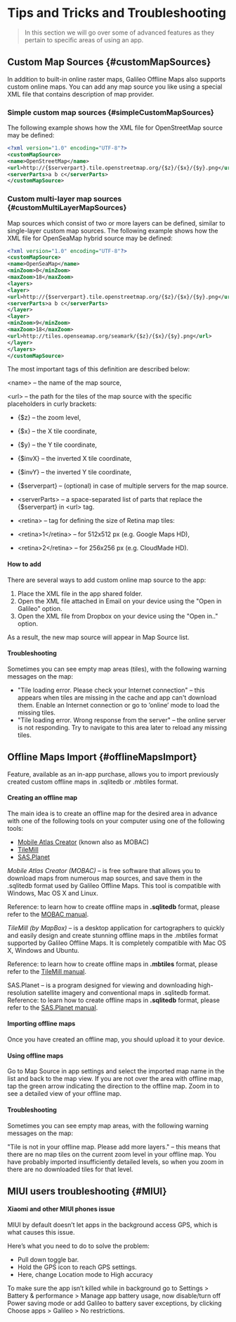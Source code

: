 # Tips and Tricks and Troubleshooting

> In this section we will go over some of advanced features as they pertain to specific areas of using an app.

## Custom Map Sources {#customMapSources}

In addition to built-in online raster maps, Galileo Offline Maps also supports custom online maps. You can add any map source you like using a special XML file that contains description of map provider.

### Simple custom map sources {#simpleCustomMapSources}

The following example shows how the XML file for OpenStreetMap source may be defined:

```xml
<?xml version="1.0" encoding="UTF-8"?>
<customMapSource>
<name>OpenStreetMap</name>
<url>http://{$serverpart}.tile.openstreetmap.org/{$z}/{$x}/{$y}.png</url>
<serverParts>a b c</serverParts>
</customMapSource>
```

### Custom multi-layer map sources {#customMultiLayerMapSources}

Map sources which consist of two or more layers can be defined, similar to single-layer custom map sources. The following example shows how the XML file for OpenSeaMap hybrid source may be defined:

```xml
<?xml version="1.0" encoding="UTF-8"?>
<customMapSource>
<name>OpenSeaMap</name>
<minZoom>0</minZoom>
<maxZoom>18</maxZoom>
<layers>
<layer>
<url>http://{$serverpart}.tile.openstreetmap.org/{$z}/{$x}/{$y}.png</url>
<serverParts>a b c</serverParts>
</layer>
<layer>
<minZoom>9</minZoom>
<maxZoom>18</maxZoom>
<url>http://tiles.openseamap.org/seamark/{$z}/{$x}/{$y}.png</url>
</layer>
</layers>
</customMapSource>
```

The most important tags of this definition are described below:

&lt;name&gt; – the name of the map source,

&lt;url&gt; – the path for the tiles of the map source with the specific placeholders in curly brackets:

* {$z} – the zoom level,  
* {$x} – the X tile coordinate,  
* {$y} – the Y tile coordinate,  
* {$invX} – the inverted X tile coordinate,  
* {$invY} – the inverted Y tile coordinate,  
* {$serverpart} – \(optional\) in case of multiple servers for the map source.  
* &lt;serverParts&gt; – a space-separated list of parts that replace the {$serverpart} in &lt;url&gt; tag.  
* &lt;retina&gt; – tag for defining the size of Retina map tiles:

* &lt;retina&gt;1&lt;/retina&gt; – for 512х512 px \(e.g. Google Maps HD\),
* &lt;retina&gt;2&lt;/retina&gt; – for 256х256 px \(e.g. CloudMade HD\).

#### How to add

There are several ways to add custom online map source to the app:
1. Place the XML file in the app shared folder.
2. Open the XML file attached in Email on your device using the "Open in Galileo" option.
3. Open the XML file from Dropbox on your device using the "Open in.." option.
	
As a result, the new map source will appear in Map Source list.

#### Troubleshooting

Sometimes you can see empty map areas (tiles), with the following warning messages on the map:
* "Tile loading error. Please check your Internet connection" – this appears when tiles are missing in the cache and app can't download them. Enable an Internet connection or go to ’online’ mode to load the missing tiles.
* "Tile loading error. Wrong response from the server" – the online server is not responding. Try to navigate to this area later to reload any missing tiles.

## Offline Maps Import {#offlineMapsImport}

Feature, available as an in-app purchase, allows you to import previously created custom offline maps in .sqlitedb or .mbtiles format.

#### Creating an offline map

The main idea is to create an offline map for the desired area in advance with one of the following tools on your computer using one of the following tools:

* [Mobile Atlas Creator](http://mobac.sourceforge.net/) (known also as MOBAC)
* [TileMill](https://tilemill-project.github.io/tilemill/)
* [SAS.Planet](http://sasgis.ru/sasplaneta/)

_Mobile Atlas Creator (MOBAC)_ – is free software that allows you to download maps from numerous map sources, and save them in the .sqlitedb format used by Galileo Offline Maps. This tool is compatible with Windows, Mac OS X and Linux.

Reference: to learn how to create offline maps in **.sqlitedb** format, please refer to the [MOBAC manual](http://mobac.sourceforge.net/quickstart/).
				
_TileMill (by MapBox)_ – is a desktop application for cartographers to quickly and easily design and create stunning offline maps in the .mbtiles format supported by Galileo Offline Maps. It is completely compatible with Mac OS X, Windows and Ubuntu.

Reference: to learn how to create offline maps in **.mbtiles** format, please refer to the [TileMill manual](https://tilemill-project.github.io/tilemill/docs/manual/).
					
SAS.Planet – is a program designed for viewing and downloading high-resolution satellite imagery and conventional maps in .sqlitedb format.
Reference: to learn how to create offline maps in **.sqlitedb** format, please refer to the [SAS.Planet manual](http://www.sasgis.org/wikisasiya/doku.php).

#### Importing offline maps

Once you have created an offline map, you should upload it to your device.

#### Using offline maps

Go to Map Source in app settings and select the imported map name in the list and back to the map view. If you are not over the area with offline map, tap the green arrow indicating the direction to the offline map. Zoom in to see a detailed view of your offline map.
						
#### Troubleshooting

Sometimes you can see empty map areas, with the following warning messages on the map:
						
"Tile is not in your offline map. Please add more layers." – this means that there are no map tiles on the current zoom level in your offline map. You have probably imported insufficiently detailed levels, so when you zoom in there are no downloaded tiles for that level.

## MIUI users troubleshooting {#MIUI}

#### Xiaomi and other MIUI phones issue

MIUI by default doesn’t let apps in the background access GPS, which is what causes this issue.

Here’s what you need to do to solve the problem:

* Pull down toggle bar.
* Hold the GPS icon to reach GPS settings.
* Here, change Location mode to High accuracy

To make sure the app isn’t killed while in background go to Settings  > Battery & performance > Manage app battery usage, now disable/turn off Power saving mode or add Galileo to battery saver exceptions, by clicking Choose apps > Galileo > No restrictions.